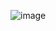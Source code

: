 ![image](https://user-images.githubusercontent.com/117835432/209881731-e725e03c-e663-46d0-b2c7-ea158b6a8886.png)
